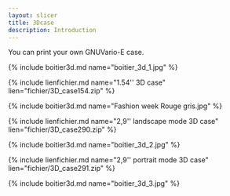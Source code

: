 ```yaml
---
layout: slicer
title: 3Dcase
description: Introduction
---
```


You can print your own GNUVario-E case.
 
{% include boitier3d.md name="boitier_3d_1.jpg" %}
 
{% include lienfichier.md name="1.54'' 3D case" lien="fichier/3D_case154.zip" %}

{% include boitier3d.md name="Fashion week Rouge gris.jpg" %}

{% include lienfichier.md name="2,9'' landscape mode 3D case" lien="fichier/3D_case290.zip" %}

{% include boitier3d.md name="boitier_3d_2.jpg" %}

{% include lienfichier.md name="2,9'' portrait mode 3D case" lien="fichier/3D_case291.zip" %}

{% include boitier3d.md name="boitier_3d_3.jpg" %}

